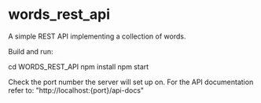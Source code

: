 # words_rest_api
A simple REST API implementing a collection of words.

Build and run:

cd WORDS_REST_API
npm install
npm start

Check the port number the server will set up on.
For the API documentation refer to: "http://localhost:{port}/api-docs"

